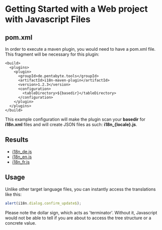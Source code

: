 # Getting Started with a Web project with Javascript Files

## pom.xml

In order to execute a maven plugin, you would need to have a pom.xml file. This fragment will be necessary for this plugin:

```
<build>
  <plugins>
    <plugin>
      <groupId>de.pentabyte.tools</groupId>
      <artifactId>i18n-maven-plugin</artifactId>
      <version>1.2.3</version>
      <configuration>
        <tableDirectory>${basedir}</tableDirectory>
      </configuration>
    </plugin>
  </plugins>
</build>
```

This example configuration will make the plugin scan your **basedir** for **i18n.xml** files and will create JSON files as such: **i18n_{locale}.js**.

## Results

- [i18n_de.js](../src/test/resources/i18n_de.js)
- [i18n_en.js](../src/test/resources/i18n_en.js)
- [i18n_fr.js](../src/test/resources/i18n_fr.js)

## Usage

Unlike other target language files, you can instantly access the translations like this:

```javascript
alert(i18n.dialog.confirm_update$);
```

Please note the dollar sign, which acts as 'terminator'. Without it, Javascript would not be able to tell if you are about to access the tree structure or a concrete value. 